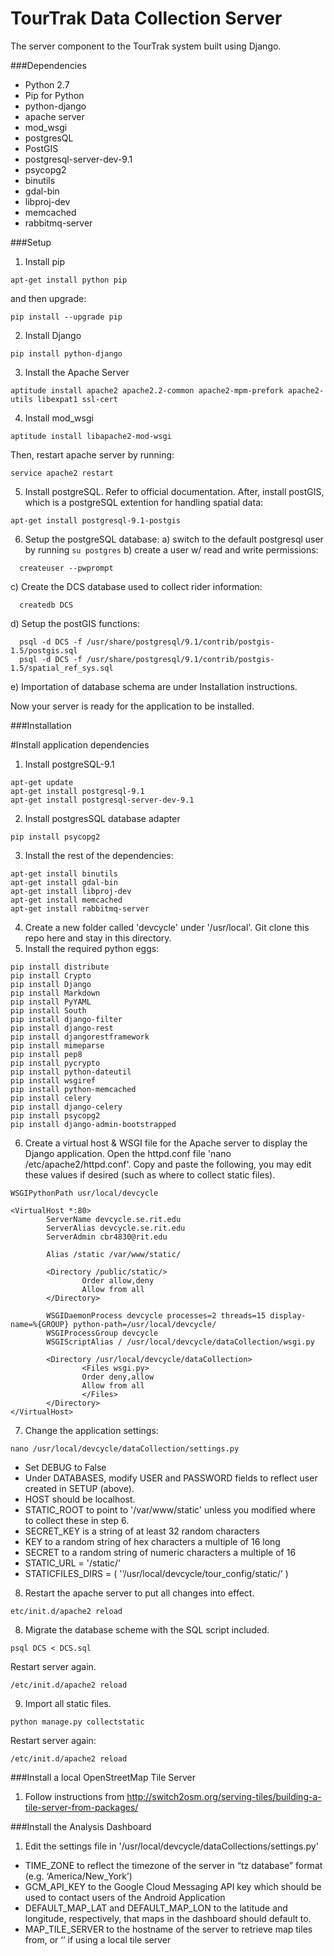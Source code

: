 TourTrak Data Collection Server
===============
The server component to the TourTrak system built using Django.

###Dependencies
* Python 2.7
* Pip for Python
* python-django
* apache server
* mod_wsgi
* postgresQL
* PostGIS
* postgresql-server-dev-9.1
* psycopg2
* binutils
* gdal-bin
* libproj-dev
* memcached
* rabbitmq-server

###Setup

1. Install pip

```
apt-get install python pip
```

and then upgrade:

```
pip install --upgrade pip
```

2. Install Django

```
pip install python-django
```

3. Install the Apache Server

```
aptitude install apache2 apache2.2-common apache2-mpm-prefork apache2-utils libexpat1 ssl-cert
```

4. Install mod_wsgi

```
aptitude install libapache2-mod-wsgi
```
Then, restart apache server by running:
```
service apache2 restart
```

5. Install postgreSQL. Refer to official documentation. After, install postGIS, which is a 
postgreSQL extention for handling spatial data:

```
apt-get install postgresql-9.1-postgis
```

6. Setup the postgreSQL database:
  a) switch to the default postgresql user by running `su postgres`
  b) create a user w/ read and write permissions:

```
  createuser --pwprompt
```

  c) Create the DCS database used to collect rider information:
```
  createdb DCS
```
  d) Setup the postGIS functions:
```
  psql -d DCS -f /usr/share/postgresql/9.1/contrib/postgis-1.5/postgis.sql
  psql -d DCS -f /usr/share/postgresql/9.1/contrib/postgis-1.5/spatial_ref_sys.sql
```
  e) Importation of database schema are under Installation instructions.
  
Now your server is ready for the application to be installed.

###Installation

#Install application dependencies
1. Install postgreSQL-9.1

```
apt-get update
apt-get install postgresql-9.1
apt-get install postgresql-server-dev-9.1
```

2. Install postgresSQL database adapter

```
pip install psycopg2
```

3. Install the rest of the dependencies:

```
apt-get install binutils
apt-get install gdal-bin
apt-get install libproj-dev
apt-get install memcached
apt-get install rabbitmq-server
```

4. Create a new folder called 'devcycle' under '/usr/local'. Git clone this repo here and stay in this directory.
5. Install the required python eggs:

```
pip install distribute
pip install Crypto
pip install Django
pip install Markdown
pip install PyYAML
pip install South
pip install django-filter
pip install django-rest
pip install djangorestframework
pip install mimeparse
pip install pep8
pip install pycrypto
pip install python-dateutil
pip install wsgiref
pip install python-memcached
pip install celery
pip install django-celery
pip install psycopg2
pip install django-admin-bootstrapped
```

6. Create a virtual host & WSGI file for the Apache server to display the Django application.
Open the httpd.conf file 'nano /etc/apache2/httpd.conf'. Copy and paste the following, you may edit 
these values if desired (such as where to collect static files).

```
WSGIPythonPath usr/local/devcycle

<VirtualHost *:80>
        ServerName devcycle.se.rit.edu
        ServerAlias devcycle.se.rit.edu
        ServerAdmin cbr4830@rit.edu

        Alias /static /var/www/static/

        <Directory /public/static/>
                Order allow,deny
                Allow from all
        </Directory>

        WSGIDaemonProcess devcycle processes=2 threads=15 display-name=%{GROUP} python-path=/usr/local/devcycle/
        WSGIProcessGroup devcycle
        WSGIScriptAlias / /usr/local/devcycle/dataCollection/wsgi.py

        <Directory /usr/local/devcycle/dataCollection>
                <Files wsgi.py>
                Order deny,allow
                Allow from all
                </Files>
        </Directory>
</VirtualHost>
```

7. Change the application settings:

```
nano /usr/local/devcycle/dataCollection/settings.py
```

* Set DEBUG to False
* Under DATABASES, modify USER and PASSWORD fields to reflect user created in SETUP (above).
* HOST should be localhost.
* STATIC_ROOT to point to '/var/www/static' unless you modified where to collect these in 
step 6.
* SECRET_KEY is a string of at least 32 random characters
* KEY to a random string of hex characters a multiple of 16 long
* SECRET to a random string of numeric characters a multiple of 16
* STATIC_URL = '/static/'
* STATICFILES_DIRS = (
  '‘/usr/local/devcycle/tour_config/static/’
  )

8. Restart the apache server to put all changes into effect. 

```
etc/init.d/apache2 reload
```

8. Migrate the database scheme with the SQL script included.

```
psql DCS < DCS.sql
```

Restart server again.

```
/etc/init.d/apache2 reload
```

9. Import all static files.

```
python manage.py collectstatic
```

Restart server again:

```
/etc/init.d/apache2 reload
```

###Install a local OpenStreetMap Tile Server
1. Follow instructions from http://switch2osm.org/serving-tiles/building-a-tile-server-from-packages/

###Install the Analysis Dashboard
1. Edit the settings file in '/usr/local/devcycle/dataCollections/settings.py'

* TIME_ZONE to reflect the timezone of the server in “tz database” format (e.g. ‘America/New_York’)
* GCM_API_KEY to the Google Cloud Messaging API key which should be used to contact users of the Android Application
* DEFAULT_MAP_LAT and DEFAULT_MAP_LON to the latitude and longitude, respectively, that maps in the dashboard should default to.
* MAP_TILE_SERVER to the hostname of the server to retrieve map tiles from, or ‘’ if using a local tile server



